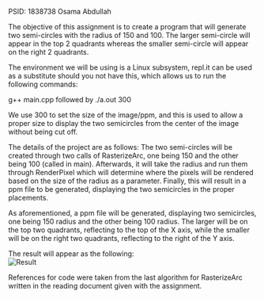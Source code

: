 PSID: 1838738
Osama Abdullah

The objective of this assignment is to create a program that will generate two semi-circles with the radius of 150 and 100. The larger semi-circle will appear in the top 2 quadrants whereas the smaller semi-circle will appear on the right 2 quadrants.

The environment we will be using is a Linux subsystem, repl.it can be used as a substitute should you not have this, which allows us to run the following commands: 

g++ main.cpp followed by ./a.out 300

We use 300 to set the size of the image/ppm, and this is used to allow a proper size to display the two semicircles from the center of the image without being cut off.

The details of the project are as follows: The two semi-circles will be created through two calls of RasterizeArc, one being 150 and the other being 100 (called in main). Afterwards, it will take the radius and run them through RenderPixel which will determine where the pixels will be rendered based on the size of the radius as a parameter. Finally, this will result in a ppm file to be generated, displaying the two semicircles in the proper placements. 

As aforementioned, a ppm file will be generated, displaying two semicircles, one being 150 radius and the other being 100 radius. The larger will be on the top two quadrants, reflecting to the top of the X axis, while the smaller will be on the right two quadrants, reflecting to the right of the Y axis.

The result will appear as the following:    
![Result](https://i.imgur.com/Bu0A5JX.png "Optional title")




References for code were taken from the last algorithm for RasterizeArc written in the reading document given with the assignment.

